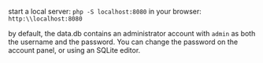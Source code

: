 start a local server: `php -S localhost:8080`
in your browser: `http:\\localhost:8080`


by default, the data.db contains an administrator account with `admin` as both the username and the password.
You can change the password on the account panel, or using an SQLite editor.
